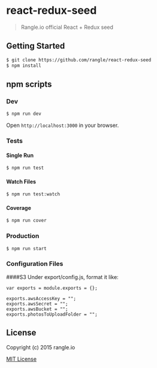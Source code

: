 # react-redux-seed

> Rangle.io official React + Redux seed

## Getting Started
```bash
$ git clone https://github.com/rangle/react-redux-seed
$ npm install
```

## npm scripts

### Dev
```bash
$ npm run dev
```

Open `http://localhost:3000` in your browser.

### Tests

#### Single Run
```bash
$ npm run test
```

#### Watch Files
```bash
$ npm run test:watch
```

#### Coverage
```bash
$ npm run cover
```

### Production
```bash
$ npm run start
```

### Configuration Files

####S3 
Under export/config.js, format it like:
```// config.js
var exports = module.exports = {};

exports.awsAccessKey = "";
exports.awsSecret = "";
exports.awsBucket = "";
exports.photosToUploadFolder = "";
```

## License

Copyright (c) 2015 rangle.io

[MIT License][MIT]

[MIT]: ./LICENSE "Mit License"
